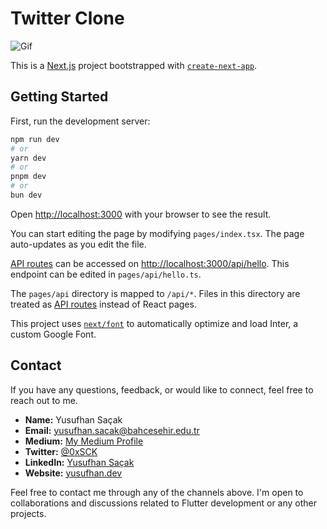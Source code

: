 # Twitter Clone

![Gif](https://media.giphy.com/media/v1.Y2lkPTc5MGI3NjExbWFydTh4MzlmYmg5bTVuYjJidHY2c3A1dm40NGxxM2Qwenl1dWQ2dyZlcD12MV9pbnRlcm5hbF9naWZfYnlfaWQmY3Q9Zw/X8zEerXZaq3Rk5Vqy9/giphy.gif)

This is a [Next.js](https://nextjs.org/) project bootstrapped with [`create-next-app`](https://github.com/vercel/next.js/tree/canary/packages/create-next-app).

## Getting Started

First, run the development server:

```bash
npm run dev
# or
yarn dev
# or
pnpm dev
# or
bun dev
```

Open [http://localhost:3000](http://localhost:3000) with your browser to see the result.

You can start editing the page by modifying `pages/index.tsx`. The page auto-updates as you edit the file.

[API routes](https://nextjs.org/docs/api-routes/introduction) can be accessed on [http://localhost:3000/api/hello](http://localhost:3000/api/hello). This endpoint can be edited in `pages/api/hello.ts`.

The `pages/api` directory is mapped to `/api/*`. Files in this directory are treated as [API routes](https://nextjs.org/docs/api-routes/introduction) instead of React pages.

This project uses [`next/font`](https://nextjs.org/docs/basic-features/font-optimization) to automatically optimize and load Inter, a custom Google Font.

## Contact

If you have any questions, feedback, or would like to connect, feel free to reach out to me.

- **Name:** Yusufhan Saçak
- **Email:** [yusufhan.sacak@bahcesehir.edu.tr](mailto:yusufhan.sacak@bahcesehir.edu.tr)
- **Medium:** [My Medium Profile](https://medium.com/@yusufhansacak)
- **Twitter:** [@0xSCK](https://twitter.com/0xSCK)
- **LinkedIn:** [Yusufhan Saçak](https://www.linkedin.com/in/yusufhansacak/)
- **Website:** [yusufhan.dev](https://yusufhan.dev/)

Feel free to contact me through any of the channels above. I'm open to collaborations and discussions related to Flutter development or any other projects.